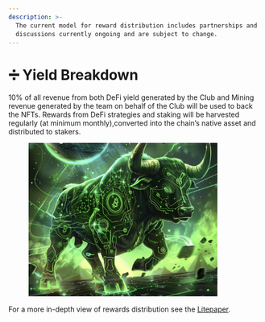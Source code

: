 ```yaml
---
description: >-
  The current model for reward distribution includes partnerships and
  discussions currently ongoing and are subject to change.
---
```


# ➗ Yield Breakdown

10% of all revenue from both DeFi yield generated by the Club and Mining revenue generated by the team on behalf of the Club will be used to back the NFTs. Rewards from DeFi strategies and staking will be harvested regularly (at minimum monthly),converted into the chain’s native asset and distributed to stakers.

<figure><img src="../.gitbook/assets/Screenshot 2024-02-26 at 19.10.42.png" alt="" width="375"><figcaption></figcaption></figure>

For a more in-depth view of rewards distribution see the [Litepaper](../litepaper.md).

